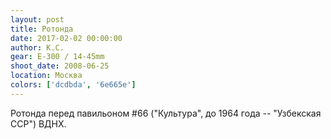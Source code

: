 ```yaml
---
layout: post
title: Ротонда
date: 2017-02-02 00:00:00
author: К.С.
gear: E-300 / 14-45mm
shoot_date: 2008-06-25
location: Москва
colors: ['dcdbda', '6e665e']
---
```


Ротонда перед павильоном #66 ("Культура", до 1964 года -- "Узбекская ССР") ВДНХ.
